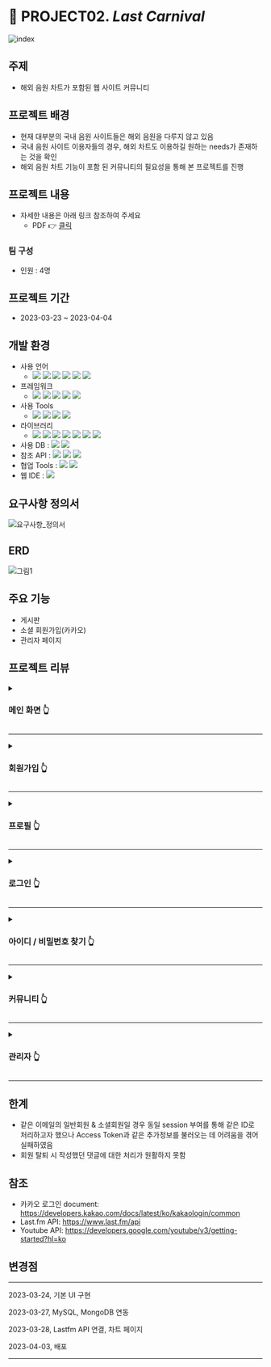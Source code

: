 
# 📗 PROJECT02. _Last Carnival_
![index](https://user-images.githubusercontent.com/120995522/230261320-2809c8f6-0e18-4b42-8576-9913432e5833.PNG)


## 주제
- 해외 음원 차트가 포함된 웹 사이트 커뮤니티

## 프로젝트 배경
- 현재 대부분의 국내 음원 사이트들은 해외 음원을 다루지 않고 있음
- 국내 음원 사이트 이용자들의 경우, 해외 차트도 이용하길 원하는 needs가 존재하는 것을 확인
- 해외 음원 차트 기능이 포함 된 커뮤니티의 필요성을 통해 본 프로젝트를 진행

## 프로젝트 내용
- 자세한 내용은 아래 링크 참조하여 주세요
  - PDF 👉 [클릭](https://drive.google.com/file/d/1VMQNKujwVHX3Rv2M1C9xTM5NjeEHaWGG/view?usp=share_link)


### 팀 구성
- 인원 : 4명

## 프로젝트 기간
- 2023-03-23 ~ 2023-04-04


## 개발 환경
- 사용 언어
  + <img src="https://img.shields.io/badge/Java-007396?style=flat&logo=Java&logoColor=white"> <img src="https://img.shields.io/badge/SQL-F80000?style=flat&logo=SQL&logoColor=white"> <img src="https://img.shields.io/badge/html-E34F26?style=flat&logo=html5&logoColor=white"> <img src="https://img.shields.io/badge/css-1572B6?style=flat&logo=css3&logoColor=white"> <img src="https://img.shields.io/badge/javascript-F7DF1E?style=flat&logo=javascript&logoColor=black"> <img src="https://img.shields.io/badge/jquery-0769AD?style=flat&logo=jquery&logoColor=white">
- 프레임워크
  + <img src="https://img.shields.io/badge/bootstrap-7952B3?style=flat&logo=bootstrap&logoColor=white"> <img src="https://img.shields.io/badge/springboot 2-6DB33F?style=flat&logo=springboot&logoColor=white"> <img src="https://img.shields.io/badge/springsecurity 5-6DB33F?style=flat&logo=springsecurity&logoColor=white"> <img src="https://img.shields.io/badge/MyBatis 3-6DB33F?style=flat&logo=MyBatis&logoColor=white"> <img src="https://img.shields.io/badge/thymeleaf-005F0F?style=flat&logo=thymeleaf&logoColor=white">
- 사용 Tools
  + <img src="https://img.shields.io/badge/eclipseide:4.25.0-2C2255?style=flat&logo=eclipseide&logoColor=white"/> <img src="https://img.shields.io/badge/openjdk:17.0.4.1-686767?style=flat&logo=openjdk&logoColor=black"/> <img src="https://img.shields.io/badge/visualstudiocode:1.74.1-007ACC?style=flat&logo=visualstudiocode&logoColor=white"/> <img src="https://img.shields.io/badge/mysql:8.0.31-4479A1?style=flat&logo=mysql&logoColor=white"/>
- 라이브러리
  + <img src="https://img.shields.io/badge/Lombok-6DB33F?style=flat&logo=Lombok&logoColor=white"> <img src="https://img.shields.io/badge/Validation-6DB33F?style=flat&logo=springboot&logoColor=white"> <img src="https://img.shields.io/badge/Devtools-6DB33F?style=flat&logo=springboot&logoColor=white"> <img src="https://img.shields.io/badge/OkHttp-6DB33F?style=flat&logo=OkHttp&logoColor=white"> <img src="https://img.shields.io/badge/commons.io-D22128?style=flat&logo=apache&logoColor=white"> <img src="https://img.shields.io/badge/commons.codec-D22128?style=flat&logo=apache&logoColor=white"> <img src="https://img.shields.io/badge/Guava-4285F4?style=flat&logo=google&logoColor=white">
- 사용 DB : <img src="https://img.shields.io/badge/mysql:8.0.31-4479A1?style=flat&logo=mysql&logoColor=white"/> <img src="https://img.shields.io/badge/mongodb-47A248?style=flat&logo=mongodb&logoColor=white"/>
- 참조 API : <img src="https://img.shields.io/badge/lastdotfm-D51007?style=flat&logo=lastfm&logoColor=white"/> <img src="https://img.shields.io/badge/youtube-FF0000?style=flat&logo=youtube&logoColor=white"/> <img src="https://img.shields.io/badge/kakao-FFCD00?style=flat&logo=kakao&logoColor=white"/>
- 협업 Tools : <img src="https://img.shields.io/badge/slack-4A154B?style=flat&logo=slack&logoColor=white"/> <img src="https://img.shields.io/badge/trello-0052CC?style=flat&logo=trello&logoColor=white"/>
- 웹 IDE : <img src="https://img.shields.io/badge/github-181717?style=flat&logo=github&logoColor=white"/>


## 요구사항 정의서
![요구사항_정의서](https://user-images.githubusercontent.com/120995555/231071141-e2164b49-37e7-4f46-b680-1303b0c8884f.png)

## ERD
![그림1](https://user-images.githubusercontent.com/120995522/230264333-8c11f3b6-e373-4134-af9e-8acc661e93be.png)


## 주요 기능
- 게시판
- 소셜 회원가입(카카오)
- 관리자 페이지


## 프로젝트 리뷰
 
<details>
<summary><h3>메인 화면 👆</h3></summary>
<div markdown="1">

- 해외 음원 차트 50개를 보여 줌
![image](https://user-images.githubusercontent.com/120995529/230283352-916d974b-8bd7-46d4-9dc3-83ddd537aa73.png)

- 앨범 이미지, 유튜브 이미지 눌렀을 때 유튜브 링크로 이동
![youtubebutton-1](https://user-images.githubusercontent.com/120995529/230284511-ee522bc3-144a-49ab-acf0-a92e92415fbf.png)
</div>
</details>

***

<details>
<summary><h3>회원가입 👆</h3></summary>
<div markdown="1">

- 중복확인 한개라도 수행 안할 시 등록이 안됨
![회원가입중복확인X](https://user-images.githubusercontent.com/120995529/230286925-78f61c08-d589-4ba3-aef9-e4c7a6e4fc83.png)

- 유효성 검사
![회원가입유효성검사](https://user-images.githubusercontent.com/120995529/230287011-79be95aa-6ce0-4e30-bb70-b4b3442b10f8.png)

- 회원가입 완료 시 자동 로그인
![회원가입후자동로그인1](https://user-images.githubusercontent.com/120995529/230287394-42d1ad03-acf2-40dd-88b2-886e993147ff.png)
</div>
</details>

***

<details>
<summary><h3>프로필 👆</h3></summary>
<div markdown="1">

![프로필](https://user-images.githubusercontent.com/120995529/230287658-a474c314-aade-43b4-a54f-25b1adce236f.png)

- 내 정보 수정
![개인정보수정](https://user-images.githubusercontent.com/120995529/230287823-183caf22-a069-40d0-bd98-b2776e71bd0c.png)

  - 이메일 변경 시 중복확인 및 유효성 검사
  ![이메일변경](https://user-images.githubusercontent.com/120995529/230290211-f978c6d4-1bef-459a-a8c0-5e4f26c2026f.jpg)


  - 비밀번호 변경 시 유효성 검사
  ![비밀번호변경휴요성](https://user-images.githubusercontent.com/120995529/230287999-6a4df00d-eccf-4e8a-8602-640e2aafd713.png)
</div>
</details>

***

<details>
<summary><h3>로그인 👆</h3></summary>
<div markdown="1">

- 아이디 저장 및 자동 로그인 기능
  - 아이디 저장 : 로그인 시 아이디 자동 입력
- 카카오 로그인
![카카오로그인](https://user-images.githubusercontent.com/120995529/230291839-393ea344-22f5-48b9-bafa-98acf5e455e1.png)
</div>
</details>

***

<details>
<summary><h3>아이디 / 비밀번호 찾기 👆</h3></summary>
<div markdown="1">

- 비밀번호 찾기 수행 시 비밀번호는 임시 비밀번호로 변경
![아이디비밀번호찾기](https://user-images.githubusercontent.com/120995529/230292688-2bff2a72-ed7f-4a5b-a2ec-d51f2a49af61.jpg)
</div>
</details>

***

<details>
<summary><h3>커뮤니티 👆</h3></summary>
<div markdown="1">

- 로그인 여부
![커뮤니티로그인여부](https://user-images.githubusercontent.com/120995529/230293673-de7e9b26-45b4-4430-b69c-7160262494da.jpg)

- 게시글 및 댓글 
![커뮤니티](https://user-images.githubusercontent.com/120995529/230296940-9c449c10-8336-4728-a790-c3a0a280dbf5.jpg)
</div>
</details>

***

<details>
<summary><h3>관리자 👆</h3></summary>
<div markdown="1">

- 회원관리
![회원 관리 - 관리자](https://user-images.githubusercontent.com/120995529/230303135-51701790-0ca4-4318-a178-1f30f0c385d0.png)

- 닉네임 변경 및 회원 삭제
![관리자](https://user-images.githubusercontent.com/120995529/230302072-94051e3b-d8c1-4725-a58b-7212e62b8d7f.jpg)

- 권한 관리
![회원 권한 관리 - 관리자](https://user-images.githubusercontent.com/120995529/230303344-ae97d43b-f4f0-44ec-8336-ff0eb4b082ad.png)

- 게시물 관리
![게시글 보기+댓글 - 관리자](https://user-images.githubusercontent.com/120995529/230303254-7edf9e50-f3a1-43ac-aec9-f2c40f323240.png)
</div>
</details>

***


## 한계
- 같은 이메일의 일반회원 & 소셜회원일 경우 동일 session 부여를 통해 같은 ID로 처리하고자 했으나 Access Token과 같은 추가정보를 불러오는 데 어려움을 겪어 실패하였음
- 회원 탈퇴 시 작성했던 댓글에 대한 처리가 원활하지 못함


## 참조
- 카카오 로그인 document: https://developers.kakao.com/docs/latest/ko/kakaologin/common
- Last.fm API: https://www.last.fm/api
- Youtube API: https://developers.google.com/youtube/v3/getting-started?hl=ko


## 변경점
***
2023-03-24, 기본 UI 구현

2023-03-27, MySQL, MongoDB 연동

2023-03-28, Lastfm API 연결, 차트 페이지 

2023-04-03, 배포
***

